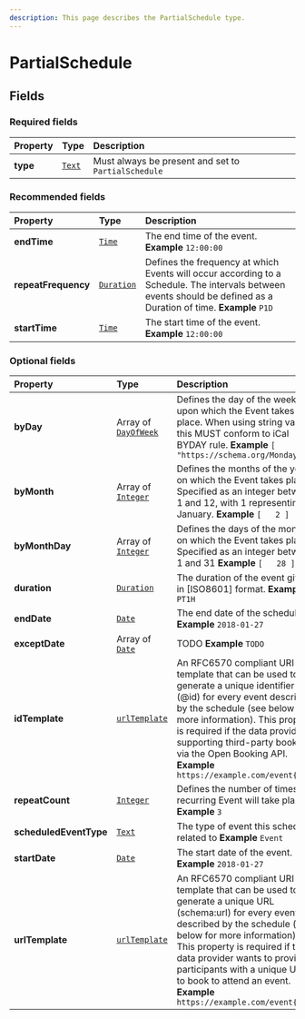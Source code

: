```yaml
---
description: This page describes the PartialSchedule type.
---
```


# PartialSchedule

## **Fields**

### **Required fields**

| Property | Type | Description |
| :--- | :--- | :--- |
| **type** |  [`Text`](https://schema.org/Text) |  Must always be present and set to `PartialSchedule` |

### **Recommended fields**

| Property | Type | Description |
| :--- | :--- | :--- |
| **endTime** |  [`Time`](https://schema.org/Time) |  The end time of the event.  **Example**  `12:00:00` |
| **repeatFrequency** |  [`Duration`](https://schema.org/Duration) |  Defines the frequency at which Events will occur according to a Schedule. The intervals between events should be defined as a Duration of time.  **Example**  `P1D` |
| **startTime** |  [`Time`](https://schema.org/Time) |  The start time of the event.  **Example**  `12:00:00` |

### **Optional fields**

| Property | Type | Description |
| :--- | :--- | :--- |
| **byDay** |  Array of [`DayOfWeek`](https://github.com/openactive/developer-documentation/tree/997de07697a95bfb22f2df5d2831c570a03e11ce/model/types/ArrayOf/README.md#https://schema.org/DayOfWeek) |  Defines the day of the week upon which the Event takes place.  When using string values, this MUST conform to iCal BYDAY rule.  **Example**  `[   "https://schema.org/Monday" ]` |
| **byMonth** |  Array of [`Integer`](https://github.com/openactive/developer-documentation/tree/997de07697a95bfb22f2df5d2831c570a03e11ce/model/types/ArrayOf/README.md#https://schema.org/Integer) |  Defines the months of the year on which the Event takes place. Specified as an integer between 1 and 12, with 1 representing January.  **Example**  `[   2 ]` |
| **byMonthDay** |  Array of [`Integer`](https://github.com/openactive/developer-documentation/tree/997de07697a95bfb22f2df5d2831c570a03e11ce/model/types/ArrayOf/README.md#https://schema.org/Integer) |  Defines the days of the month on which the Event takes place. Specified as an integer between 1 and 31  **Example**  `[   28 ]` |
| **duration** |  [`Duration`](https://schema.org/Duration) |  The duration of the event given in \[ISO8601\] format.  **Example**  `PT1H` |
| **endDate** |  [`Date`](https://schema.org/Date) |  The end date of the schedule.  **Example**  `2018-01-27` |
| **exceptDate** |  Array of [`Date`](https://github.com/openactive/developer-documentation/tree/997de07697a95bfb22f2df5d2831c570a03e11ce/model/types/ArrayOf/README.md#https://schema.org/Date) |  TODO  **Example**  `TODO` |
| **idTemplate** |  [`urlTemplate`](https://schema.org/urlTemplate) |  An RFC6570 compliant URI template that can be used to generate a unique identifier \(@id\) for every event described by the schedule \(see below for more information\). This property is required if the data provider is supporting third-party booking via the Open Booking API.  **Example**  `https://example.com/event{/id}` |
| **repeatCount** |  [`Integer`](https://schema.org/Integer) |  Defines the number of times a recurring Event will take place.  **Example**  `3` |
| **scheduledEventType** |  [`Text`](https://schema.org/Text) |  The type of event this schedule related to  **Example**  `Event` |
| **startDate** |  [`Date`](https://schema.org/Date) |  The start date of the event.  **Example**  `2018-01-27` |
| **urlTemplate** |  [`urlTemplate`](https://schema.org/urlTemplate) |  An RFC6570 compliant URI template that can be used to generate a unique URL \(schema:url\) for every event described by the schedule \(see below for more information\). This property is required if the data provider wants to provide participants with a unique URL to book to attend an event.  **Example**  `https://example.com/event{/id}` |

